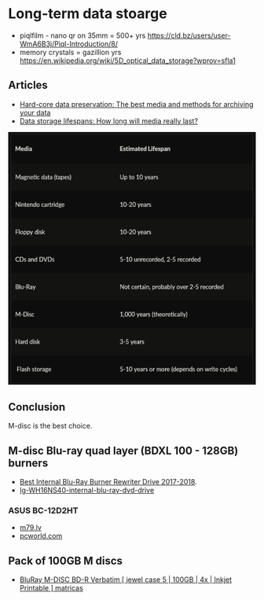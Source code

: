 # Long-term data stoarge

* piqlfilm - nano qr on 35mm = 500+ yrs https://cld.bz/users/user-WmA6B3j/Piql-Introduction/8/
* memory crystals = gazillion yrs https://en.wikipedia.org/wiki/5D_optical_data_storage?wprov=sfla1

## Articles
* [Hard-core data preservation: The best media and methods for archiving your data](https://www.pcworld.com/article/2984597/storage/hard-core-data-preservation-the-best-media-and-methods-for-archiving-your-data.html)
* [Data storage lifespans: How long will media really last?](https://www.storagecraft.com/blog/data-storage-lifespan/)

![image](images/storage-lifespan.png)

## Conclusion
M-disc is the best choice.

## M-disc Blu-ray quad layer (BDXL 100 - 128GB) burners
* [Best Internal Blu-Ray Burner Rewriter Drive 2017-2018](https://nerdtechy.com/best-internal-blu-ray-burner-rewriter-drive).
* [lg-WH16NS40-internal-blu-ray-dvd-drive](http://www.lg.com/us/burners-drives/lg-WH16NS40-internal-blu-ray-dvd-drive)

### ASUS BC-12D2HT

* [m79.lv](https://m79.lv/datorukomponentes/diskdzini/asus-bc12d2ht-bluray-combo-at-12x-bluray-reading-speed-mdisc-and-bdxl-support#)
* [pcworld.com](https://www.pcworld.co.uk/gbuk/computing-accessories/components-and-upgrades/cd-dvd-and-blu-ray-drives/asus-bc-12d2ht-internal-blu-ray-combo-21857228-pdt.html)

## Pack of 100GB M discs
* [BluRay M-DISC BD-R Verbatim [ jewel case 5 | 100GB | 4x | Inkjet Printable ] matricas](https://m79.lv/datortehnikasaksesuari/matricas/bluray-mdisc-bdr-verbatim--jewel-case-5--100gb--4x--inkjet-printable-)
